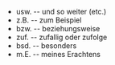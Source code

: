 - usw. -- und so weiter (etc.)
- z.B. -- zum Beispiel
- bzw. -- beziehungsweise
- zuf. -- zufallig oder zufolge
- bsd. -- besonders
- m.E. -- meines Erachtens
